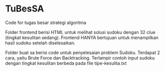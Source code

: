 # TuBesSA
Code for tugas besar strategi algoritma

Folder frontend berisi HTML untuk melihat solusi sudoku dengan 32 clue (tingkat kesulitan sedang).
Frontend HANYA bertujuan untuk menampilkan hasil sudoku setelah diselesaikan.

Folder buat sa berisi code untuk penyelesaian problem Sudoku. 
Terdapat 2 cara, yaitu Brute Force dan Backtracking.
Terlampir contoh input sudoku dengan tingkat kesulitan berbeda pada file tipe-kesulita.txt
